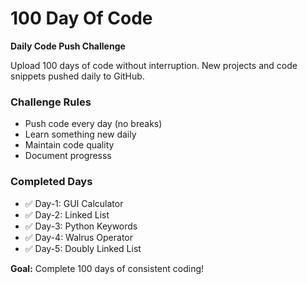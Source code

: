 # 100 Day Of Code

**Daily Code Push Challenge**

Upload 100 days of code without interruption. New projects and code snippets pushed daily to GitHub.

### Challenge Rules
- Push code every day (no breaks)
- Learn something new daily
- Maintain code quality
- Document progresss

### Completed Days
- ✅ Day-1: GUI Calculator
- ✅ Day-2: Linked List
- ✅ Day-3: Python Keywords
- ✅ Day-4: Walrus Operator
- ✅ Day-5: Doubly Linked List

**Goal:** Complete 100 days of consistent coding!
